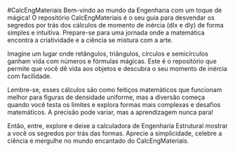#CalcEngMateriais
Bem-vindo ao mundo da Engenharia com um toque de mágica! O repositório CalcEngMateriais é o seu guia para desvendar os segredos por trás dos cálculos de momento de inércia (dIx e dIy) de forma simples e intuitiva. Prepare-se para uma jornada onde a matemática encontra a criatividade e a ciência se mistura com a arte.

Imagine um lugar onde retângulos, triângulos, círculos e semicírculos ganham vida com números e fórmulas mágicas. Este é o repositório que permite que você dê vida aos objetos e descubra o seu momento de inércia com facilidade.

Lembre-se, esses cálculos são como feitiços matemáticos que funcionam melhor para figuras de densidade uniforme, mas a diversão começa quando você testa os limites e explora formas mais complexas e desafios matemáticos. A precisão pode variar, mas a aprendizagem nunca para!

Então, entre, explore e deixe a calculadora de Engenharia Estrutural mostrar a você os segredos por trás das formas. Aprecie a simplicidade, celebre a ciência e mergulhe no mundo encantado do CalcEngMateriais.
